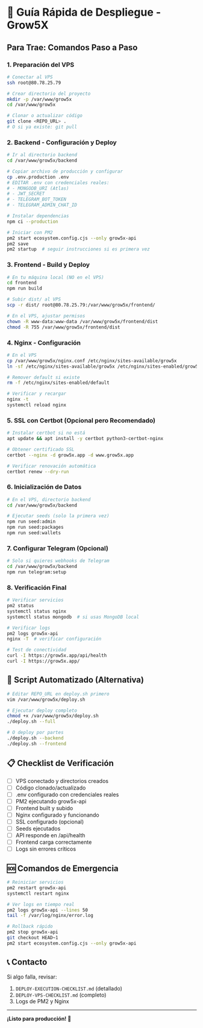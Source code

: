 # 🚀 Guía Rápida de Despliegue - Grow5X

## Para Trae: Comandos Paso a Paso

### 1. Preparación del VPS
```bash
# Conectar al VPS
ssh root@80.78.25.79

# Crear directorio del proyecto
mkdir -p /var/www/grow5x
cd /var/www/grow5x

# Clonar o actualizar código
git clone <REPO_URL> .
# O si ya existe: git pull
```

### 2. Backend - Configuración y Deploy
```bash
# Ir al directorio backend
cd /var/www/grow5x/backend

# Copiar archivo de producción y configurar
cp .env.production .env
# EDITAR .env con credenciales reales:
# - MONGODB_URI (Atlas)
# - JWT_SECRET
# - TELEGRAM_BOT_TOKEN
# - TELEGRAM_ADMIN_CHAT_ID

# Instalar dependencias
npm ci --production

# Iniciar con PM2
pm2 start ecosystem.config.cjs --only grow5x-api
pm2 save
pm2 startup  # seguir instrucciones si es primera vez
```

### 3. Frontend - Build y Deploy
```bash
# En tu máquina local (NO en el VPS)
cd frontend
npm run build

# Subir dist/ al VPS
scp -r dist/ root@80.78.25.79:/var/www/grow5x/frontend/

# En el VPS, ajustar permisos
chown -R www-data:www-data /var/www/grow5x/frontend/dist
chmod -R 755 /var/www/grow5x/frontend/dist
```

### 4. Nginx - Configuración
```bash
# En el VPS
cp /var/www/grow5x/nginx.conf /etc/nginx/sites-available/grow5x
ln -sf /etc/nginx/sites-available/grow5x /etc/nginx/sites-enabled/grow5x

# Remover default si existe
rm -f /etc/nginx/sites-enabled/default

# Verificar y recargar
nginx -t
systemctl reload nginx
```

### 5. SSL con Certbot (Opcional pero Recomendado)
```bash
# Instalar certbot si no está
apt update && apt install -y certbot python3-certbot-nginx

# Obtener certificado SSL
certbot --nginx -d grow5x.app -d www.grow5x.app

# Verificar renovación automática
certbot renew --dry-run
```

### 6. Inicialización de Datos
```bash
# En el VPS, directorio backend
cd /var/www/grow5x/backend

# Ejecutar seeds (solo la primera vez)
npm run seed:admin
npm run seed:packages
npm run seed:wallets
```

### 7. Configurar Telegram (Opcional)
```bash
# Solo si quieres webhooks de Telegram
cd /var/www/grow5x/backend
npm run telegram:setup
```

### 8. Verificación Final
```bash
# Verificar servicios
pm2 status
systemctl status nginx
systemctl status mongodb  # si usas MongoDB local

# Verificar logs
pm2 logs grow5x-api
nginx -T  # verificar configuración

# Test de conectividad
curl -I https://grow5x.app/api/health
curl -I https://grow5x.app/
```

## 🔧 Script Automatizado (Alternativa)

```bash
# Editar REPO_URL en deploy.sh primero
vim /var/www/grow5x/deploy.sh

# Ejecutar deploy completo
chmod +x /var/www/grow5x/deploy.sh
./deploy.sh --full

# O deploy por partes
./deploy.sh --backend
./deploy.sh --frontend
```

## 📋 Checklist de Verificación

- [ ] VPS conectado y directorios creados
- [ ] Código clonado/actualizado
- [ ] .env configurado con credenciales reales
- [ ] PM2 ejecutando grow5x-api
- [ ] Frontend built y subido
- [ ] Nginx configurado y funcionando
- [ ] SSL configurado (opcional)
- [ ] Seeds ejecutados
- [ ] API responde en /api/health
- [ ] Frontend carga correctamente
- [ ] Logs sin errores críticos

## 🆘 Comandos de Emergencia

```bash
# Reiniciar servicios
pm2 restart grow5x-api
systemctl restart nginx

# Ver logs en tiempo real
pm2 logs grow5x-api --lines 50
tail -f /var/log/nginx/error.log

# Rollback rápido
pm2 stop grow5x-api
git checkout HEAD~1
pm2 start ecosystem.config.cjs --only grow5x-api
```

## 📞 Contacto

Si algo falla, revisar:
1. `DEPLOY-EXECUTION-CHECKLIST.md` (detallado)
2. `DEPLOY-VPS-CHECKLIST.md` (completo)
3. Logs de PM2 y Nginx

---
**¡Listo para producción! 🎉**